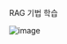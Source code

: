 RAG 기법 학습

![image](https://github.com/user-attachments/assets/59ac79a0-84dc-494f-a5f8-14447855c992)
